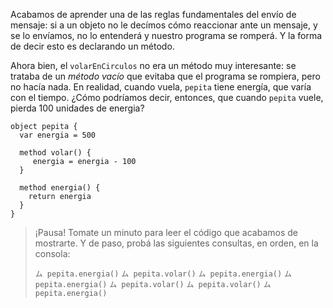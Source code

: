 Acabamos de aprender una de las reglas fundamentales del envío de mensaje: si a un objeto no le decímos cómo reaccionar ante un mensaje, y se lo envíamos, no lo entenderá y nuestro programa se romperá. Y la forma de decir esto es declarando un método. 

Ahora bien, el `volarEnCirculos` no era un método muy interesante: se trataba de un _método vacío_ que evitaba que el programa se rompiera, pero no hacía nada. En realidad, cuando vuela, `pepita` tiene energía, que varía con el tiempo. ¿Cómo podríamos decir, entonces, que cuando `pepita` vuele, pierda 100 unidades de energia? 

```wollok
object pepita {
  var energia = 500
  
  method volar() {
     energia = energia - 100
  }
  
  method energia() {
    return energia
  }
}
```

> ¡Pausa! Tomate un minuto para leer el código que acabamos de mostrarte. Y de paso, probá las siguientes consultas, en orden, en la consola: 
> 
> `ム pepita.energia()`
> `ム pepita.volar()`
> `ム pepita.energia()`
> `ム pepita.energia()`
> `ム pepita.volar()`
> `ム pepita.volar()`
> `ム pepita.energia()`
>

